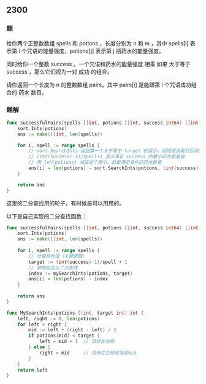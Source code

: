 ## 2300

### 题
给你两个正整数数组 spells 和 potions ，长度分别为 n 和 m ，其中 spells[i] 表示第 i 个咒语的能量强度，potions[j] 表示第 j 瓶药水的能量强度。

同时给你一个整数 success 。一个咒语和药水的能量强度 相乘 如果 大于等于 success ，那么它们视为一对 成功 的组合。

请你返回一个长度为 n 的整数数组 pairs，其中 pairs[i] 是能跟第 i 个咒语成功组合的 药水 数目。

### 题解
```go
func successfulPairs(spells []int, potions []int, success int64) []int {
	sort.Ints(potions)
	ans := make([]int, len(spells))

	for i, spell := range spells {
		// sort.SearchInts 返回第一个大于等于 target 的索引，就说明该索引后续的元素都满足条件
		// (int(success)-1)/spell+1 表示满足 success 的最小药水能量值
		// 用 len(potions) 减去这个索引，就是满足条件的药水数量
		ans[i] = len(potions) - sort.SearchInts(potions, (int(success)-1)/spell+1)
	}

	return ans
}
```
这里的二分查找用的轮子，有时候是可以用用的。

以下是自己实现的二分查找函数：
```go
func successfulPairs(spells []int, potions []int, success int64) []int {
    sort.Ints(potions)
    ans := make([]int, len(spells))
    
    for i, spell := range spells {
        // 计算目标值（关键逻辑）
        target := (int(success)-1)/spell + 1
        // 使用自定义二分查找
        index := mySearchInts(potions, target)
        ans[i] = len(potions) - index
    }
	
    return ans
}

func MySearchInts(potions []int, target int) int {
    left, right := 0, len(potions)
    for left < right {
        mid := left + (right - left) / 2
        if potions[mid] < target {
            left = mid + 1  // 目标在右侧
        } else {
            right = mid     // 目标在左侧或当前mid
        }
    }
    return left
}
```
